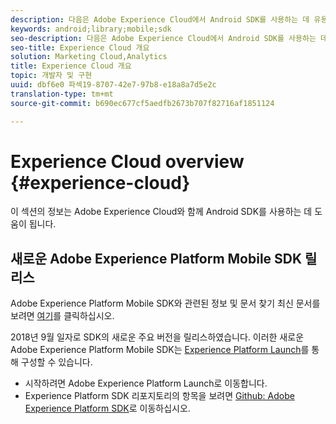 ```yaml
---
description: 다음은 Adobe Experience Cloud에서 Android SDK를 사용하는 데 유용한 정보입니다.
keywords: android;library;mobile;sdk
seo-description: 다음은 Adobe Experience Cloud에서 Android SDK를 사용하는 데 유용한 정보입니다.
seo-title: Experience Cloud 개요
solution: Marketing Cloud,Analytics
title: Experience Cloud 개요
topic: 개발자 및 구현
uuid: dbf6e0 파섹19-8707-42e7-97b8-e18a8a7d5e2c
translation-type: tm+mt
source-git-commit: b690ec677cf5aedfb2673b707f82716af1851124

---
```



# Experience Cloud overview {#experience-cloud}

이 섹션의 정보는 Adobe Experience Cloud와 함께 Android SDK를 사용하는 데 도움이 됩니다.

## 새로운 Adobe Experience Platform Mobile SDK 릴리스

Adobe Experience Platform Mobile SDK와 관련된 정보 및 문서 찾기 최신 문서를 보려면 [여기](https://aep-sdks.gitbook.io/docs/)를 클릭하십시오.

2018년 9월 일자로 SDK의 새로운 주요 버전을 릴리스하였습니다. 이러한 새로운 Adobe Experience Platform Mobile SDK는 [Experience Platform Launch](https://www.adobe.com/experience-platform/launch.html)를 통해 구성할 수 있습니다.

* 시작하려면 Adobe Experience Platform Launch로 이동합니다.
* Experience Platform SDK 리포지토리의 항목을 보려면 [Github: Adobe Experience Platform SDK](https://github.com/Adobe-Marketing-Cloud/acp-sdks)로 이동하십시오.

